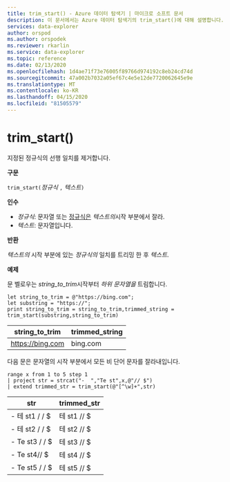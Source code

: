 ```yaml
---
title: trim_start() - Azure 데이터 탐색기 | 마이크로 소프트 문서
description: 이 문서에서는 Azure 데이터 탐색기의 trim_start()에 대해 설명합니다.
services: data-explorer
author: orspod
ms.author: orspodek
ms.reviewer: rkarlin
ms.service: data-explorer
ms.topic: reference
ms.date: 02/13/2020
ms.openlocfilehash: 1d4ae71f73e76005f89766d974192c8eb24cd74d
ms.sourcegitcommit: 47a002b7032a05ef67c4e5e12de7720062645e9e
ms.translationtype: MT
ms.contentlocale: ko-KR
ms.lasthandoff: 04/15/2020
ms.locfileid: "81505579"
---
```

# <a name="trim_start"></a>trim_start()

지정된 정규식의 선행 일치를 제거합니다.

**구문**

`trim_start(`*정규식* `,` *텍스트*`)`

**인수**

* *정규식*: 문자열 또는 [정규식은](re2.md) *텍스트의*시작 부분에서 잘라.  
* *텍스트*: 문자열입니다.

**반환**

*텍스트의* 시작 부분에 있는 *정규식의* 일치를 트리밍 한 후 *텍스트*.

**예제**

문 벨로우는 *string_to_trim*시작부터 *하위 문자열을* 트림합니다.

```kusto
let string_to_trim = @"https://bing.com";
let substring = "https://";
print string_to_trim = string_to_trim,trimmed_string = trim_start(substring,string_to_trim)
```

|string_to_trim|trimmed_string|
|---|---|
|https://bing.com|bing.com|

다음 문은 문자열의 시작 부분에서 모든 비 단어 문자를 잘라내입니다.

```kusto
range x from 1 to 5 step 1
| project str = strcat("-  ","Te st",x,@"// $")
| extend trimmed_str = trim_start(@"[^\w]+",str)
```

|str|trimmed_str|
|---|---|
|- 테 st1 / / $|테 st1 // $|
|- 테 st2 / / $|테 st2 // $|
|- Te st3 / / $|테 st3 // $|
|- Te st4// $|테 st4 // $|
|- Te st5 / / $|테 st5 // $|

 